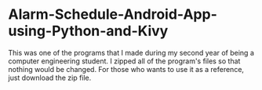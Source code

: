 # Alarm-Schedule-Android-App-using-Python-and-Kivy


This was one of the programs that I made during my second year of being a computer engineering student. I zipped all of the program's files so that nothing would be changed. For those who wants to use it as a reference, just download the zip file.
